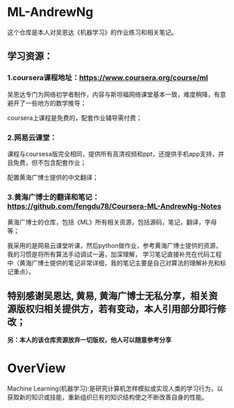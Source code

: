 # **ML-AndrewNg**
这个仓库是本人对吴恩达《机器学习》的作业练习和相关笔记。

## 学习资源：

### 1.coursera课程地址：<https://www.coursera.org/course/ml>

吴恩达专门为网络初学者制作，内容与斯坦福网络课堂基本一致，难度稍降，有意避开了一些地方的数学推导；

coursera上课程是免费的，配套作业辅导需付费；


### 2.网易云课堂：

课程与coursesa版完全相同，提供所有高清视频和ppt，还提供手机app支持，并且免费，但不包含配套作业；

配置黄海广博士提供的中文翻译；

### 3.黄海广博士的翻译和笔记：<https://github.com/fengdu78/Coursera-ML-AndrewNg-Notes>

黄海广博士的仓库，包括《ML》所有相关资源，包括源码，笔记，翻译，字母等；

我采用的是网易云课堂听课，然后python做作业，参考黄海广博士提供的资源，我的习惯是将所有算法手动调试一遍，加深理解，
学习笔记直接补充在代码工程中（黄海广博士提供的笔记非常详细，我的笔记主要是自己对算法的理解补充和标记重点）。

## **特别感谢吴恩达, 黄易, 黄海广博士无私分享，相关资源版权归相关提供方，若有变动，本人引用部分即行修改；**

**另：本人的该仓库资源放弃一切版权，他人可以随意参考分享**

# OverView

Machine Learning(机器学习):是研究计算机怎样模拟或实现人类的学习行为，以获取新的知识或技能，重新组织已有的知识结构使之不断改善自身的性能。




